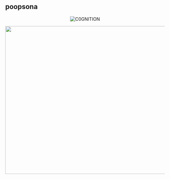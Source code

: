 ## poopsona

<p align="center"> <img src="https://komarev.com/ghpvc/?username=C0GNITION&label=Profile%20views&color=337796&style=flat" alt="C0GNITION" /> </p>
<p align="center">
  <img width="554" height="468" src="https://i.ibb.co/Zhs2XqC/20241015-143914.png">
</p>




